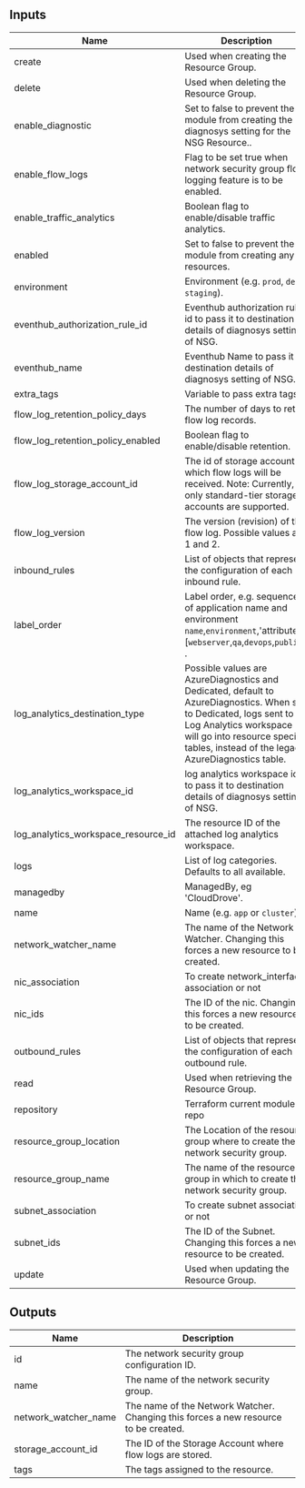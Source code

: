 ## Inputs

| Name | Description | Type | Default | Required |
|------|-------------|------|---------|:--------:|
| create | Used when creating the Resource Group. | `string` | `"30m"` | no |
| delete | Used when deleting the Resource Group. | `string` | `"30m"` | no |
| enable\_diagnostic | Set to false to prevent the module from creating the diagnosys setting for the NSG Resource.. | `bool` | `false` | no |
| enable\_flow\_logs | Flag to be set true when network security group flow logging feature is to be enabled. | `bool` | `false` | no |
| enable\_traffic\_analytics | Boolean flag to enable/disable traffic analytics. | `bool` | `false` | no |
| enabled | Set to false to prevent the module from creating any resources. | `bool` | `true` | no |
| environment | Environment (e.g. `prod`, `dev`, `staging`). | `string` | `""` | no |
| eventhub\_authorization\_rule\_id | Eventhub authorization rule id to pass it to destination details of diagnosys setting of NSG. | `string` | `null` | no |
| eventhub\_name | Eventhub Name to pass it to destination details of diagnosys setting of NSG. | `string` | `null` | no |
| extra\_tags | Variable to pass extra tags. | `map(string)` | `null` | no |
| flow\_log\_retention\_policy\_days | The number of days to retain flow log records. | `number` | `100` | no |
| flow\_log\_retention\_policy\_enabled | Boolean flag to enable/disable retention. | `bool` | `false` | no |
| flow\_log\_storage\_account\_id | The id of storage account in which flow logs will be received. Note: Currently, only standard-tier storage accounts are supported. | `string` | `null` | no |
| flow\_log\_version | The version (revision) of the flow log. Possible values are 1 and 2. | `number` | `1` | no |
| inbound\_rules | List of objects that represent the configuration of each inbound rule. | `any` | `[]` | no |
| label\_order | Label order, e.g. sequence of application name and environment `name`,`environment`,'attribute' [`webserver`,`qa`,`devops`,`public`,] . | `list(any)` | <pre>[<br>  "name",<br>  "environment"<br>]</pre> | no |
| log\_analytics\_destination\_type | Possible values are AzureDiagnostics and Dedicated, default to AzureDiagnostics. When set to Dedicated, logs sent to a Log Analytics workspace will go into resource specific tables, instead of the legacy AzureDiagnostics table. | `string` | `"AzureDiagnostics"` | no |
| log\_analytics\_workspace\_id | log analytics workspace id to pass it to destination details of diagnosys setting of NSG. | `string` | `null` | no |
| log\_analytics\_workspace\_resource\_id | The resource ID of the attached log analytics workspace. | `string` | `null` | no |
| logs | List of log categories. Defaults to all available. | `list(map(string))` | `[]` | no |
| managedby | ManagedBy, eg 'CloudDrove'. | `string` | `"hello@clouddrove.com"` | no |
| name | Name  (e.g. `app` or `cluster`). | `string` | `""` | no |
| network\_watcher\_name | The name of the Network Watcher. Changing this forces a new resource to be created. | `string` | `null` | no |
| nic\_association | To create network\_interface association or not | `bool` | `false` | no |
| nic\_ids | The ID of the nic. Changing this forces a new resource to be created. | `list(string)` | `[]` | no |
| outbound\_rules | List of objects that represent the configuration of each outbound rule. | `any` | `[]` | no |
| read | Used when retrieving the Resource Group. | `string` | `"5m"` | no |
| repository | Terraform current module repo | `string` | `""` | no |
| resource\_group\_location | The Location of the resource group where to create the network security group. | `string` | n/a | yes |
| resource\_group\_name | The name of the resource group in which to create the network security group. | `string` | n/a | yes |
| subnet\_association | To create subnet association or not | `bool` | `false` | no |
| subnet\_ids | The ID of the Subnet. Changing this forces a new resource to be created. | `list(string)` | `[]` | no |
| update | Used when updating the Resource Group. | `string` | `"30m"` | no |

## Outputs

| Name | Description |
|------|-------------|
| id | The network security group configuration ID. |
| name | The name of the network security group. |
| network\_watcher\_name | The name of the Network Watcher. Changing this forces a new resource to be created. |
| storage\_account\_id | The ID of the Storage Account where flow logs are stored. |
| tags | The tags assigned to the resource. |

